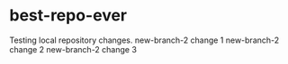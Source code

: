 # best-repo-ever
Testing local repository changes.
new-branch-2 change 1
new-branch-2 change 2
new-branch-2 change 3
